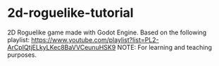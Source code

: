 # 2d-roguelike-tutorial
2D Roguelike game made with Godot Engine. Based on the following playlist: https://www.youtube.com/playlist?list=PL2-ArCpIQtjELkyLKec8BaVVCeunuHSK9  NOTE: For learning and teaching purposes.
